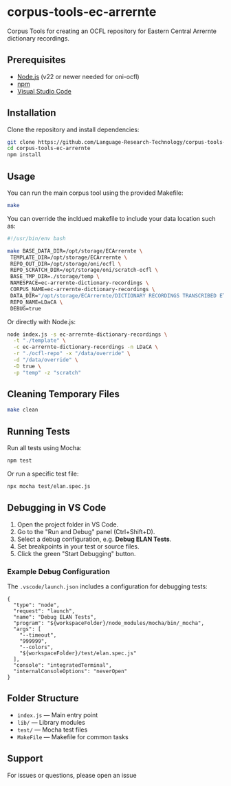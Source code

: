 # corpus-tools-ec-arrernte

Corpus Tools for creating an OCFL repository for Eastern Central Arrernte dictionary recordings.

## Prerequisites

- [Node.js](https://nodejs.org/) (v22 or newer needed for oni-ocfl)
- [npm](https://www.npmjs.com/)
- [Visual Studio Code](https://code.visualstudio.com/)

## Installation

Clone the repository and install dependencies:

```bash
git clone https://github.com/Language-Research-Technology/corpus-tools-ec-arrernte.git
cd corpus-tools-ec-arrernte
npm install
```

## Usage

You can run the main corpus tool using the provided Makefile:

```bash
make
```

You can override the incldued makefile to include your data location such as:

```bash
#!/usr/bin/env bash

make BASE_DATA_DIR=/opt/storage/ECArrernte \
 TEMPLATE_DIR=/opt/storage/ECArrernte \
 REPO_OUT_DIR=/opt/storage/oni/ocfl \
 REPO_SCRATCH_DIR=/opt/storage/oni/scratch-ocfl \
 BASE_TMP_DIR=./storage/temp \
 NAMESPACE=ec-arrernte-dictionary-recordings \
 CORPUS_NAME=ec-arrernte-dictionary-recordings \
 DATA_DIR="/opt/storage/ECArrernte/DICTIONARY RECORDINGS TRANSCRIBED ETC/" \
 REPO_NAME=LDaCA \
 DEBUG=true
```

Or directly with Node.js:

```bash
node index.js -s ec-arrernte-dictionary-recordings \
  -t "./template" \
  -c ec-arrernte-dictionary-recordings -n LDaCA \
  -r "./ocfl-repo" -x "/data/override" \
  -d "/data/override" \
  -D true \
  -p "temp" -z "scratch"
```

## Cleaning Temporary Files

```bash
make clean
```

## Running Tests

Run all tests using Mocha:

```bash
npm test
```

Or run a specific test file:

```bash
npx mocha test/elan.spec.js
```

## Debugging in VS Code

1. Open the project folder in VS Code.
2. Go to the "Run and Debug" panel (Ctrl+Shift+D).
3. Select a debug configuration, e.g. **Debug ELAN Tests**.
4. Set breakpoints in your test or source files.
5. Click the green "Start Debugging" button.

### Example Debug Configuration

The `.vscode/launch.json` includes a configuration for debugging tests:

```jsonc
{
  "type": "node",
  "request": "launch",
  "name": "Debug ELAN Tests",
  "program": "${workspaceFolder}/node_modules/mocha/bin/_mocha",
  "args": [
    "--timeout",
    "999999",
    "--colors",
    "${workspaceFolder}/test/elan.spec.js"
  ],
  "console": "integratedTerminal",
  "internalConsoleOptions": "neverOpen"
}
```

## Folder Structure

- `index.js` — Main entry point
- `lib/` — Library modules
- `test/` — Mocha test files
- `MakeFile` — Makefile for common tasks

## Support

For issues or questions, please open an issue